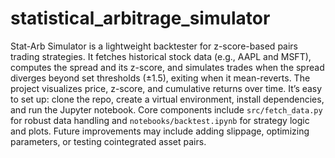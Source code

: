 # statistical_arbitrage_simulator
Stat-Arb Simulator is a lightweight backtester for z-score-based pairs trading strategies. It fetches historical stock data (e.g., AAPL and MSFT), computes the spread and its z-score, and simulates trades when the spread diverges beyond set thresholds (±1.5), exiting when it mean-reverts. The project visualizes price, z-score, and cumulative returns over time. It’s easy to set up: clone the repo, create a virtual environment, install dependencies, and run the Jupyter notebook. Core components include `src/fetch_data.py` for robust data handling and `notebooks/backtest.ipynb` for strategy logic and plots. Future improvements may include adding slippage, optimizing parameters, or testing cointegrated asset pairs.
